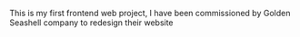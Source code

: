 This is my first frontend web project, I have been commissioned by Golden Seashell company to redesign their website